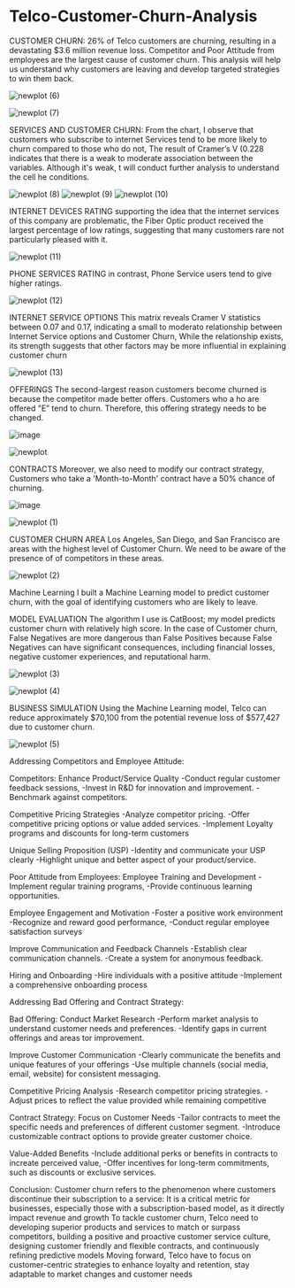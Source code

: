 # Telco-Customer-Churn-Analysis

CUSTOMER CHURN:
26% of Telco customers are churning, resulting in a devastating $3.6 million revenue loss.
Competitor and Poor Attitude from employees are the largest cause of customer churn. This analysis will help us
understand why customers are leaving and develop targeted strategies to win them back. 

![newplot (6)](https://github.com/khorkina/Telco-Customer-Churn-Analysis/assets/166530415/d54a19a7-a0fa-4d6c-8637-00f5696fe63e)


![newplot (7)](https://github.com/khorkina/Telco-Customer-Churn-Analysis/assets/166530415/06e04cfe-aed0-40d4-90b9-401e6549aa38)


SERVICES AND CUSTOMER CHURN:
From the chart, I observe that customers who subscribe to internet Services tend to be more likely to churn compared to those who do not, The result of Cramer’s V (0.228 indicates that there is a weak to moderate association between the variables. Although it's weak, t will conduct further analysis to understand the cell he conditions.

![newplot (8)](https://github.com/khorkina/Telco-Customer-Churn-Analysis/assets/166530415/f7e74110-d6b3-4c65-bcc9-60384c6bd71f)
![newplot (9)](https://github.com/khorkina/Telco-Customer-Churn-Analysis/assets/166530415/f1f255a7-d366-4533-96bb-308675dac207)
![newplot (10)](https://github.com/khorkina/Telco-Customer-Churn-Analysis/assets/166530415/66d159e2-db54-404f-bd3b-c84c0ef8d625)

INTERNET DEVICES RATING
supporting the idea that the internet services of this company are problematic, the Fiber Optic product received the largest percentage of low ratings, suggesting that many customers rare not particularly pleased with it.

![newplot (11)](https://github.com/khorkina/Telco-Customer-Churn-Analysis/assets/166530415/6951eabc-e515-442b-bd63-bb002e9496ab)


PHONE SERVICES RATING
in contrast, Phone Service users tend to give higher ratings.

![newplot (12)](https://github.com/khorkina/Telco-Customer-Churn-Analysis/assets/166530415/d7cadeff-6922-4ccd-bf9b-d9da87902fc2)


INTERNET SERVICE OPTIONS
This matrix reveals Cramer V statistics between 0.07 and 0.17, indicating a small to moderato relationship between Internet Service options and Customer Churn, While the relationship exists, its strength suggests that other factors may be more influential in explaining customer churn

![newplot (13)](https://github.com/khorkina/Telco-Customer-Churn-Analysis/assets/166530415/db02c36c-c901-4171-af45-c48d296139f5)


OFFERINGS
The second-largest reason customers become churned is because the competitor made better offers. Customers who a ho are offered "E” tend to churn. Therefore, this offering strategy needs to be changed.

![image](https://github.com/khorkina/Telco-Customer-Churn-Analysis/assets/166530415/dc85d312-72d7-41cf-ab23-9e13485ff3b8)

![newplot](https://github.com/khorkina/Telco-Customer-Churn-Analysis/assets/166530415/1de93049-ed66-43d0-b0de-81aaaf3f6c3f)

CONTRACTS
Moreover, we also need to modify our contract strategy, Customers who take a 'Month-to-Month' contract have a 50% chance of churning.

![image](https://github.com/khorkina/Telco-Customer-Churn-Analysis/assets/166530415/8a12b74b-5057-473b-b21d-276458d05e7b)

![newplot (1)](https://github.com/khorkina/Telco-Customer-Churn-Analysis/assets/166530415/d06aa810-d473-4c06-8771-3d3a3021cdb9)

CUSTOMER CHURN AREA
Los Angeles, San Diego, and San Francisco are areas with the highest level of Customer Churn. We need to be aware of the presence of of competitors in these areas.

![newplot (2)](https://github.com/khorkina/Telco-Customer-Churn-Analysis/assets/166530415/528813c1-0c80-4b7b-bae6-f4320da6e2c2)

Machine Learning
I built a Machine Learning model to predict customer churn, with the goal of identifying customers who are likely to leave.

MODEL EVALUATION
The algorithm I use is CatBoost; my model predicts customer churn with relatively high score.
In the case of Customer churn, False Negatives are more dangerous than False Positives because False Negatives can
have significant consequences, including financial losses, negative customer experiences, and reputational harm.

![newplot (3)](https://github.com/khorkina/Telco-Customer-Churn-Analysis/assets/166530415/16465ea7-6cf0-4d48-9bcb-7fa52fd0de4e)

![newplot (4)](https://github.com/khorkina/Telco-Customer-Churn-Analysis/assets/166530415/89722b0d-961f-448b-8388-06f06833579b)

BUSINESS SIMULATION
Using the Machine Learning model, Telco can reduce approximately $70,100 from the potential revenue loss of $577,427 due to customer churn.

![newplot (5)](https://github.com/khorkina/Telco-Customer-Churn-Analysis/assets/166530415/10f8948a-b155-4f70-ac61-ebf20913ce1a)

Addressing Competitors and Employee Attitude:

Competitors:
Enhance Product/Service Quality 
-Conduct regular customer feedback sessions, 
-Invest in R&D for innovation and improvement. 
-Benchmark against competitors.

Competitive Pricing Strategies
-Analyze competitor pricing.
-Offer competitive pricing options or value added services. 
-Implement Loyalty programs and discounts for long-term customers

Unique Selling Proposition (USP)
-Identity and communicate your USP clearly 
-Highlight unique and better aspect of your product/service.

Poor Attitude from Employees:
Employee Training and Development 
-Implement regular training programs, 
-Provide continuous learning opportunities.

Employee Engagement and Motivation
-Foster a positive work environment 
-Recognize and reward good performance, 
-Conduct regular employee satisfaction surveys

Improve Communication and Feedback Channels 
-Establish clear communication channels. 
-Create a system for anonymous feedback. 

Hiring and Onboarding
-Hire individuals with a positive attitude 
-Implement a comprehensive onboarding process

Addressing Bad Offering and Contract Strategy:

Bad Offering:
Conduct Market Research
-Perform market analysis to understand customer needs and preferences.
-Identify gaps in current offerings and areas tor improvement.

Improve Customer Communication 
-Clearly communicate the benefits and unique features of your offerings 
-Use multiple channels (social media, email, website) for consistent messaging.

Competitive Pricing Analysis
-Research competitor pricing strategies. 
-Adjust prices to reflect the value provided while remaining competitive

Contract Strategy:
Focus on Customer Needs
-Tailor contracts to meet the specific needs and preferences of different customer segment. -Introduce customizable contract options to provide greater customer choice.

Value-Added Benefits
-Include additional perks or benefits in contracts to increate perceived value, 
-Offer incentives for long-term commitments, such as discounts or exclusive services.

Conclusion:
Customer churn refers to the phenomenon where customers discontinue their subscription to a service: It is a critical metric for businesses, especially those with a subscription-based model, as it directly impact revenue and growth
To tackle customer churn, Telco need to developing superior products and services to match or surpass competitors, building a positive and proactive customer service culture, designing customer friendly and flexible contracts, and continuously refining predictive models
Moving forward, Telco have to focus on customer-centric strategies to enhance loyalty and retention, stay adaptable to market changes and customer needs











